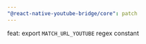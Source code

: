 ```yaml
---
"@react-native-youtube-bridge/core": patch
---
```


feat: export `MATCH_URL_YOUTUBE` regex constant
